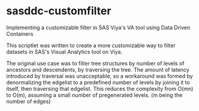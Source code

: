 # sasddc-customfilter
Implementing a customizable filter in SAS Viya's VA tool using Data Driven Containers

This scriptlet was written to create a more customizable way to filter datasets in SAS's Visual Analytics tool on Viya.

The original use case was to filter tree structures by number of levels of ancestors and descendents, by traversing the tree. 
The amount of latency introduced by traversal was unacceptable, so a workaround was formed by denormalizing the edgelist to a predefined number of levels by joining it to itself, then traversing that edgelist. This reduces the complexity from O(mn) to O(m), assuming a small number of pregenerated levels. (m being the number of edges)
